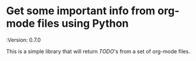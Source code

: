 # Get some important info from org-mode files using Python

:Version: 0.7.0

This is a simple library that will return *TODO*'s from a set of org-mode files.
